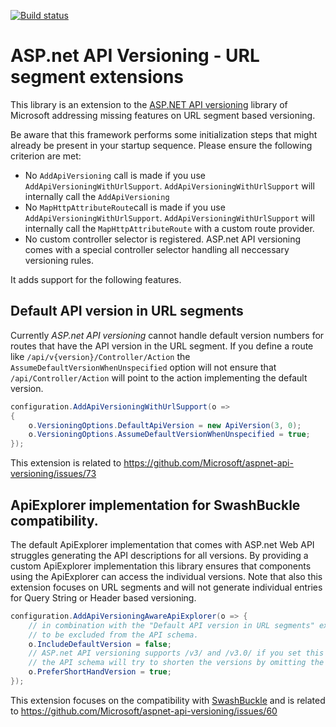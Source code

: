 [![Build status](https://ci.appveyor.com/api/projects/status/4mtheyq9rl07ynsl/branch/master?svg=true)](https://ci.appveyor.com/project/Danielku15/aspnet-url-versioning/branch/master)


# ASP.net API Versioning - URL segment extensions

This library is an extension to the [ASP.NET API versioning](https://github.com/Microsoft/aspnet-api-versioning) library of Microsoft addressing missing features on URL segment based versioning. 

Be aware that this framework performs some initialization steps that might already be present in your startup sequence. Please ensure the following criterion are met: 

* No `AddApiVersioning` call is made if you use `AddApiVersioningWithUrlSupport`. `AddApiVersioningWithUrlSupport` will internally call the `AddApiVersioning`
* No `MapHttpAttributeRoute`call is made if you use `AddApiVersioningWithUrlSupport`. `AddApiVersioningWithUrlSupport` will internally call the `MapHttpAttributeRoute` with a custom route provider. 
* No custom controller selector is registered. ASP.net API versioning comes with a special controller selector handling all neccessary versioning rules. 

It adds support for the following features. 

## Default API version in URL segments

Currently *ASP.net API versioning* cannot handle default version numbers for routes that have the API version in the URL segment. If you define a route
like `/api/v{version}/Controller/Action` the `AssumeDefaultVersionWhenUnspecified` option will not ensure that `/api/Controller/Action` will point to the 
action implementing the default version. 

```csharp
configuration.AddApiVersioningWithUrlSupport(o =>
{
    o.VersioningOptions.DefaultApiVersion = new ApiVersion(3, 0);
    o.VersioningOptions.AssumeDefaultVersionWhenUnspecified = true;
});
```
This extension is related to https://github.com/Microsoft/aspnet-api-versioning/issues/73

## ApiExplorer implementation for SwashBuckle compatibility. 

The default ApiExplorer implementation that comes with ASP.net Web API struggles generating the API descriptions for all versions. 
By providing a custom ApiExplorer implementation this library ensures that components using the ApiExplorer can access the individual versions. 
Note that also this extension focuses on URL segments and will not generate individual entries for Query String or Header based versioning. 

```csharp
configuration.AddApiVersioningAwareApiExplorer(o => {
    // in combination with the "Default API version in URL segments" extension you might want to prevent the default version routes
    // to be excluded from the API schema. 
    o.IncludeDefaultVersion = false; 
    // ASP.net API versioning supports /v3/ and /v3.0/ if you set this option to true
    // the API schema will try to shorten the versions by omitting the minor version part. 
    o.PreferShortHandVersion = true;
});
```

This extension focuses on the compatibility with [SwashBuckle](https://github.com/domaindrivendev/Swashbuckle) and is related to https://github.com/Microsoft/aspnet-api-versioning/issues/60
